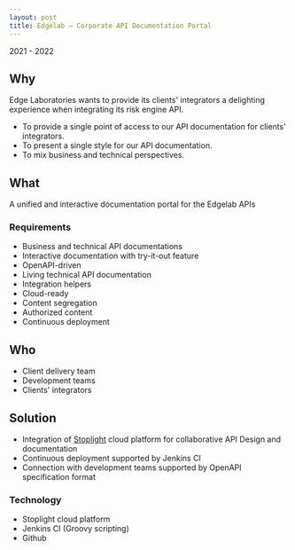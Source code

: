 ```yaml
---
layout: post
title: Edgelab – Corporate API Documentation Portal
---
```


2021 - 2022

## Why

Edge Laboratories wants to provide its clients' integrators a delighting experience when integrating its risk engine API.

* To provide a single point of access to our API documentation for clients' integrators.
* To present a single style for our API documentation.
* To mix business and technical perspectives.

## What

A unified and interactive documentation portal for the Edgelab APIs

### Requirements

* Business and technical API documentations
* Interactive documentation with try-it-out feature
* OpenAPI-driven
* Living technical API documentation
* Integration helpers
* Cloud-ready
* Content segregation
* Authorized content
* Continuous deployment

## Who

* Client delivery team
* Development teams
* Clients' integrators

## Solution

* Integration of [Stoplight](https://stoplight.io/) cloud platform for collaborative API Design and documentation
* Continuous deployment supported by Jenkins CI
* Connection with development teams supported by OpenAPI specification format

### Technology

* Stoplight cloud platform
* Jenkins CI (Groovy scripting)
* Github
